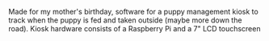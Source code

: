 Made for my mother's birthday, software for a puppy management kiosk to track when the puppy is fed and taken outside (maybe more down the road).
Kiosk hardware consists of a Raspberry Pi and a 7" LCD touchscreen